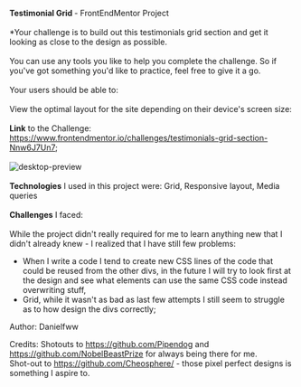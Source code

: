 <b>Testimonial Grid </b> - FrontEndMentor Project
<br>
<br>
*Your challenge is to build out this testimonials grid section and get it looking as close to the design as possible.
<br>
<br>
You can use any tools you like to help you complete the challenge. So if you've got something you'd like to practice, feel free to give it a go.
<br>
<br>
Your users should be able to:
<br>
<br>
View the optimal layout for the site depending on their device's screen size:
<br>
<br>
<b>Link</b> to the Challenge: https://www.frontendmentor.io/challenges/testimonials-grid-section-Nnw6J7Un7;
<br>
<br>
![desktop-preview](https://github.com/Danielfww/Testimonials-Grid/assets/158219974/af43d968-66bc-42db-9c40-6eee5b17acbc)
<br>
<br>
<b>Technologies</b> I used in this project were:
Grid,
Responsive layout,
Media queries
<br>
<br>
<b>Challenges</b> I faced:
<br>
<br>
While the project didn't really required for me to learn anything new that I didn't already knew - I realized that I have still few problems:
- When I write a code I tend to create new CSS lines of the code that could be reused from the other divs, in the future I will try to look first at the design and see what elements can use the same CSS code instead overwriting stuff,
- Grid, while it wasn't as bad as last few attempts I still seem to struggle as to how design the divs correctly;



Author: Danielfww

Credits: Shotouts to https://github.com/Pipendog and https://github.com/NobelBeastPrize for always being there for me.
<br>
Shot-out to https://github.com/Cheosphere/ - those pixel perfect designs is something I aspire to.



